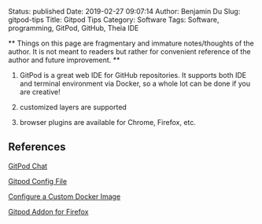 Status: published
Date: 2019-02-27 09:07:14
Author: Benjamin Du
Slug: gitpod-tips
Title: Gitpod Tips
Category: Software
Tags: Software, programming, GitPod, GitHub, Theia IDE

**
Things on this page are fragmentary and immature notes/thoughts of the author.
It is not meant to readers but rather for convenient reference of the author and future improvement.
**

1. GitPod is a great web IDE for GitHub repositories.
    It supports both IDE and terminal environment via Docker,
    so a whole lot can be done if you are creative!

2. customized layers are supported

3. browser plugins are available for Chrome, Firefox, etc.

## References

[GitPod Chat](https://spectrum.chat/gitpod)

[Gitpod Config File](https://docs.gitpod.io/41_Config_Gitpod_File.html)

[Configure a Custom Docker Image](https://docs.gitpod.io/42_Config_Docker.html?highlight=customized,layer#configure-a-custom-docker-image)

[Gitpod Addon for Firefox](https://addons.mozilla.org/en-US/firefox/addon/gitpod/)
